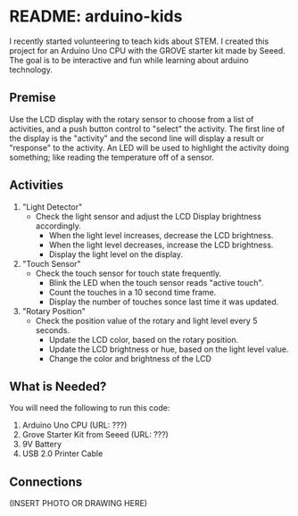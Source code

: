 # README: arduino-kids

I recently started volunteering to teach kids about STEM.  I created this project for an Arduino Uno CPU with the GROVE starter kit made by Seeed.  The goal is to be interactive and fun while learning about arduino technology.

## Premise

Use the LCD display with the rotary sensor to choose from a list of activities, and a push button control to "select" the activity.  The first line of the display is the "activity" and the second line will display a result or "response" to the activity.  An LED will be used to highlight the activity doing something; like reading the temperature off of a sensor.

## Activities

1. "Light Detector"
    * Check the light sensor and adjust the LCD Display brightness accordingly.
        * When the light level increases, decrease the LCD brightness.
        * When the light level decreases, increase the LCD brightness.
        * Display the light level on the display.
1. "Touch Sensor"
    * Check the touch sensor for touch state frequently.
        * Blink the LED when the touch sensor reads "active touch".
        * Count the touches in a 10 second time frame.
        * Display the number of touches sonce last time it was updated.
1. "Rotary Position"
    * Check the position value of the rotary and light level every 5 seconds.
        * Update the LCD color, based on the rotary position.
        * Update the LCD brightness or hue, based on the light level value.
        * Change the color and brightness of the LCD 

## What is Needed?

You will need the following to run this code:
1. Arduino Uno CPU (URL: ???)
1. Grove Starter Kit from Seeed (URL: ???)
1. 9V Battery
1. USB 2.0 Printer Cable

## Connections

(INSERT PHOTO OR DRAWING HERE)
